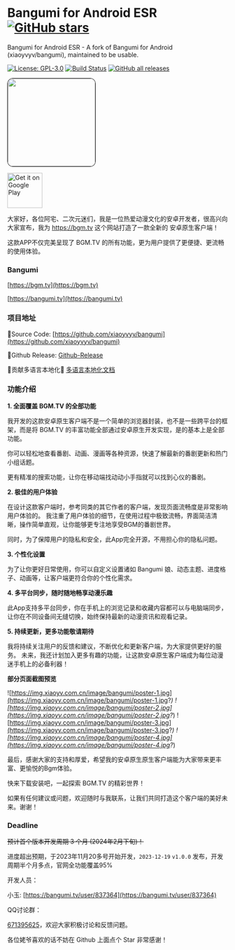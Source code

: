 # Bangumi for Android ESR [![GitHub stars](https://img.shields.io/github/stars/xiaoyvyv/bangumi.svg)](https://github.com/xiaoyvyv/bangumi)
Bangumi for Android ESR - A fork of Bangumi for Android (xiaoyvyv/bangumi), maintained to be usable.

[![License: GPL-3.0](https://img.shields.io/badge/License-GPL3.0-blue.svg)](https://www.gnu.org/licenses/gpl-3.0)
[![Build Status](https://github.com/xiaoyvyv/bangumi/workflows/Android%20CI/badge.svg)](https://github.com/xiaoyvyv/bangumi/actions)
[![GitHub all releases](https://img.shields.io/github/downloads/xiaoyvyv/bangumi/total)](https://github.com/xiaoyvyv/bangumi)

<img src="https://github.com/xiaoyvyv/bangumi/blob/main/app/src/main/ic_launcher-playstore.png?raw=true" height="200" width="200" style="display:block; border:1px solid #000;border-radius: 12px;">

<a href="https://play.google.com/store/apps/details?id=com.xiaoyv.bangumi"><img alt="Get it on Google Play" height="80" src="/lib-doc/images/playstore_badge.png"></a>

大家好，各位阿宅、二次元迷们，我是一位热爱动漫文化的安卓开发者，很高兴向大家宣布，我为 https://bgm.tv 这个网站打造了一款全新的 安卓原生客户端！

这款APP不仅完美呈现了 BGM.TV 的所有功能，更为用户提供了更便捷、更流畅的使用体验。

### Bangumi
[https://bgm.tv](https://bgm.tv)

[https://bangumi.tv](https://bangumi.tv)

### 项目地址

🚩Source Code: [https://github.com/xiaoyvyv/bangumi](https://github.com/xiaoyvyv/bangumi)

🚩Github Release: [Github-Release](https://github.com/xiaoyvyv/bangumi/releases)

🔨贡献多语言本地化🔨 [多语言本地化文档](https://docs.qq.com/sheet/DYk9hdG92dFVtTFlt?tab=koxolo)

### 功能介绍

**1. 全面覆盖 BGM.TV 的全部功能**

我开发的这款安卓原生客户端不是一个简单的浏览器封装，也不是一些跨平台的框架，而是将 BGM.TV 的丰富功能全部通过安卓原生开发实现，是的基本上是全部功能。

你可以轻松地查看番剧、动画、漫画等各种资源，快速了解最新的番剧更新和热门小组话题。

更有精准的搜索功能，让你在移动端找动动小手指就可以找到心仪的番剧。

**2. 极佳的用户体验**

在设计这款客户端时，参考同类的其它作者的客户端，发现页面流畅度是非常影响用户体验的。
我注重了用户体验的细节，在使用过程中极致流畅，界面简洁清晰，操作简单直观，让你能够更专注地享受BGM的番剧世界。

同时，为了保障用户的隐私和安全，此App完全开源，不用担心你的隐私问题。

**3. 个性化设置**

为了让你更好日常使用，你可以自定义设置诸如 Bangumi 娘、动态主题、进度格子、动画等，让客户端更符合你的个性化需求。

**4. 多平台同步，随时随地畅享动漫乐趣**

此App支持多平台同步，你在手机上的浏览记录和收藏内容都可以与电脑端同步，让你在不同设备间无缝切换，始终保持最新的动漫资讯和观看记录。

**5. 持续更新，更多功能敬请期待**

我将持续关注用户的反馈和建议，不断优化和更新客户端，为大家提供更好的服务。
未来，我还计划加入更多有趣的功能，让这款安卓原生客户端成为每位动漫迷手机上的必备利器！

**部分页面截图预览**

![https://img.xiaoyv.com.cn/image/bangumi/poster-1.jpg](https://img.xiaoyv.com.cn/image/bangumi/poster-1.jpg?_)
![https://img.xiaoyv.com.cn/image/bangumi/poster-2.jpg](https://img.xiaoyv.com.cn/image/bangumi/poster-2.jpg?_)
![https://img.xiaoyv.com.cn/image/bangumi/poster-3.jpg](https://img.xiaoyv.com.cn/image/bangumi/poster-3.jpg?_)
![https://img.xiaoyv.com.cn/image/bangumi/poster-4.jpg](https://img.xiaoyv.com.cn/image/bangumi/poster-4.jpg?_)

最后，感谢大家的支持和厚爱，希望我的安卓原生原生客户端能为大家带来更丰富、更愉悦的Bgm体验。

快来下载安装吧，一起探索 BGM.TV 的精彩世界！

如果有任何建议或问题，欢迎随时与我联系，让我们共同打造这个客户端的美好未来。谢谢！

### Deadline
~~预计首个版本开发周期 3 个月 (2024年2月下旬)！~~

进度超出预期，于2023年11月20多号开始开发，`2023-12-19` `v1.0.0` 发布，开发周期半个月多点，官网全功能覆盖95%

开发人员：

小玉: [https://bangumi.tv/user/837364](https://bangumi.tv/user/837364)

QQ讨论群：

[671395625](https://qm.qq.com/q/YomiSMeyUs)，欢迎大家积极讨论和反馈问题。

各位姥爷喜欢的话不妨在 Github 上面点个 Star 非常感谢！
